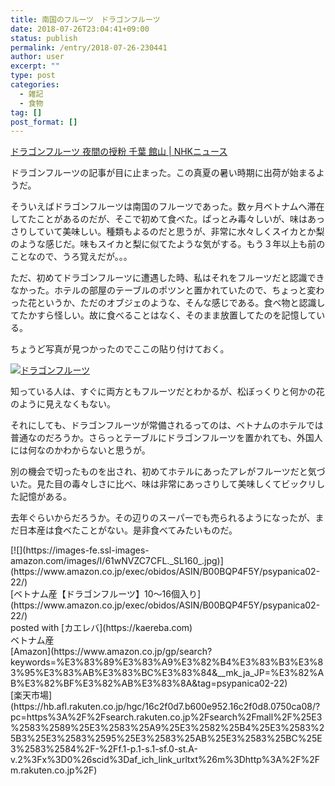 ```yaml
---
title: 南国のフルーツ　ドラゴンフルーツ
date: 2018-07-26T23:04:41+09:00
status: publish
permalink: /entry/2018-07-26-230441
author: user
excerpt: ""
type: post
categories:
  - 雑記
  - 食物
tag: []
post_format: []
---
```


[ドラゴンフルーツ 夜間の授粉 千葉 館山 | NHKニュース](https://www3.nhk.or.jp/news/html/20180725/k10011547761000.html)

ドラゴンフルーツの記事が目に止まった。この真夏の暑い時期に出荷が始まるようだ。

そういえばドラゴンフルーツは南国のフルーツであった。数ヶ月ベトナムへ滞在してたことがあるのだが、そこで初めて食べた。ぱっとみ毒々しいが、味はあっさりしていて美味しい。種類もよるのだと思うが、非常に水々しくスイカとか梨のような感じだ。味もスイカと梨に似てたような気がする。もう３年以上も前のことなので、うろ覚えだが。。。

ただ、初めてドラゴンフルーツに遭遇した時、私はそれをフルーツだと認識できなかった。ホテルの部屋のテーブルのポツンと置かれていたので、ちょっと変わった花というか、ただのオブジェのような、そんな感じである。食べ物と認識してたかすら怪しい。故に食べることはなく、そのまま放置してたのを記憶している。

ちょうど写真が見つかったのでここの貼り付けておく。

[![ドラゴンフルーツ](https://farm1.staticflickr.com/921/42744331465_f541e12372.jpg%E2%80%9D%E3%83%89%E3%83%A9%E3%82%B4%E3%83%B3%E3%83%95%E3%83%AB%E3%83%BC%E3%83%84%E2%80%9D)](https://www.exp-cards.net/)

知っている人は、すぐに両方ともフルーツだとわかるが、松ぼっくりと何かの花のように見えなくもない。

それにしても、ドラゴンフルーツが常備されるってのは、ベトナムのホテルでは普通なのだろうか。さらっとテーブルにドラゴンフルーツを置かれても、外国人には何なのかわからないと思うが。

別の機会で切ったものを出され、初めてホテルにあったアレがフルーツだと気づいた。見た目の毒々しさに比べ、味は非常にあっさりして美味しくてビックリした記憶がある。

去年ぐらいからだろうか。その辺りのスーパーでも売られるようになったが、まだ日本産は食べたことがない。是非食べてみたいものだ。

<div class="cstmreba"><div class="kaerebalink-box"><div class="kaerebalink-image">[![](https://images-fe.ssl-images-amazon.com/images/I/61wNVZC7CFL._SL160_.jpg)](https://www.amazon.co.jp/exec/obidos/ASIN/B00BQP4F5Y/psypanica02-22/)</div><div class="kaerebalink-info"><div class="kaerebalink-name">[ベトナム産【ドラゴンフルーツ】10～16個入り](https://www.amazon.co.jp/exec/obidos/ASIN/B00BQP4F5Y/psypanica02-22/)<div class="kaerebalink-powered-date">posted with [カエレバ](https://kaereba.com)</div></div><div class="kaerebalink-detail"> ベトナム産 </div><div class="kaerebalink-link1"><div class="shoplinkamazon">[Amazon](https://www.amazon.co.jp/gp/search?keywords=%E3%83%89%E3%83%A9%E3%82%B4%E3%83%B3%E3%83%95%E3%83%AB%E3%83%BC%E3%83%84&__mk_ja_JP=%E3%82%AB%E3%82%BF%E3%82%AB%E3%83%8A&tag=psypanica02-22)</div><div class="shoplinkrakuten">[楽天市場](https://hb.afl.rakuten.co.jp/hgc/16c2f0d7.b600e952.16c2f0d8.0750ca08/?pc=https%3A%2F%2Fsearch.rakuten.co.jp%2Fsearch%2Fmall%2F%25E3%2583%2589%25E3%2583%25A9%25E3%2582%25B4%25E3%2583%25B3%25E3%2583%2595%25E3%2583%25AB%25E3%2583%25BC%25E3%2583%2584%2F-%2Ff.1-p.1-s.1-sf.0-st.A-v.2%3Fx%3D0%26scid%3Daf_ich_link_urltxt%26m%3Dhttp%3A%2F%2Fm.rakuten.co.jp%2F)</div></div></div><div class="booklink-footer"></div></div></div>
